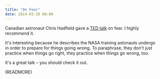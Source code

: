 ```yaml
---
title: "On Fear"
date: 2014-03-20 00:00
---
```


Canadian astronaut Chris Hadfield gave a [TED talk](http://www.ted.com/talks/chris_hadfield_what_i_learned_from_going_blind_in_space?awesm=on.ted.com_g075A&utm_content=awesm-bookmarklet&utm_campaign=&utm_medium=on.ted.com-facebook-share&utm_source=direct-on.ted.com) on fear. I highly recommend it.

It's interesting because he describes the NASA training astonauts undergo in order to prepare for things going wrong. To paraphrase, they don't just practice when things go right, they practice when things go wrong, too.

It's a great talk –&nbsp;you should check it out.

(READMORE)
